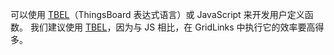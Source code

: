 可以使用 [TBEL](/docs/{{docsPrefix}}user-guide/tbel/)（ThingsBoard 表达式语言）或 JavaScript 来开发用户定义函数。
我们建议使用 [TBEL](/docs/{{docsPrefix}}user-guide/tbel/)，因为与 JS 相比，在 GridLinks 中执行它的效率要高得多。